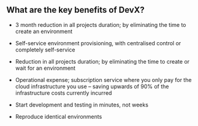 ## **What are the key benefits of DevX?**

- 3 month reduction in all projects duration; by eliminating the time to create an environment

- Self-service environment provisioning, with centralised control or completely self-service

- Reduction in all projects duration; by eliminating the time to create or wait for an environment

- Operational expense; subscription service where you only pay for the cloud infrastructure you use – saving upwards of 90% of the infrastructure costs currently incurred

- Start development and testing in minutes, not weeks

- Reproduce identical environments
